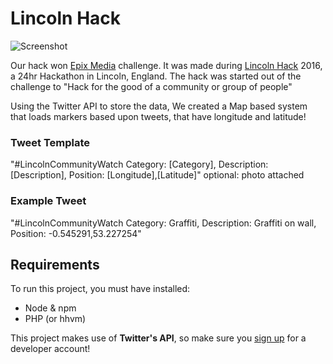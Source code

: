 # Lincoln Hack

![Screenshot](https://github.com/Burnsy/LincolnHack/raw/master/screenshot.png)

Our hack won [Epix Media](https://www.epixmedia.co.uk/blog/up-all-night-to-get-hacky/) challenge. It was made during [Lincoln Hack](lincolnhack.org) 2016, a 24hr Hackathon in Lincoln, England. The hack was started out of the challenge to "Hack for the good of a community or group of people"

Using the Twitter API to store the data, We created a Map based system that loads markers based upon tweets, that have longitude and latitude!

### Tweet Template
"#LincolnCommunityWatch Category: [Category], Description: [Description], Position: [Longitude],[Latitude]" optional: photo attached

### Example Tweet
"#LincolnCommunityWatch Category: Graffiti, Description: Graffiti on wall, Position: -0.545291,53.227254"

## Requirements

To run this project, you must have installed:

- Node & npm
- PHP (or hhvm)

This project makes use of **Twitter's API**, so make sure you [sign up](https://dev.twitter.com) for a developer account!
